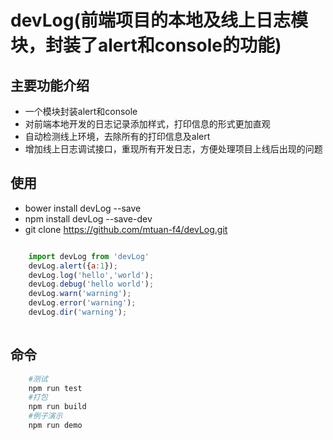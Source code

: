 # devLog(前端项目的本地及线上日志模块，封装了alert和console的功能)

## 主要功能介绍
-  一个模块封装alert和console
-  对前端本地开发的日志记录添加样式，打印信息的形式更加直观
-  自动检测线上环境，去除所有的打印信息及alert
-  增加线上日志调试接口，重现所有开发日志，方便处理项目上线后出现的问题


## 使用
- bower install devLog --save
- npm install devLog --save-dev
- git clone https://github.com/mtuan-f4/devLog.git

``` javascript

	import devLog from 'devLog'
	devLog.alert({a:1});
	devLog.log('hello','world');
	devLog.debug('hello world');
	devLog.warn('warning');
	devLog.error('warning');
	devLog.dir('warning');
	
```

## 命令

``` bash
	#测试	
	npm run test	
	#打包	
	npm run build	
	#例子演示	
	npm run demo	
```


